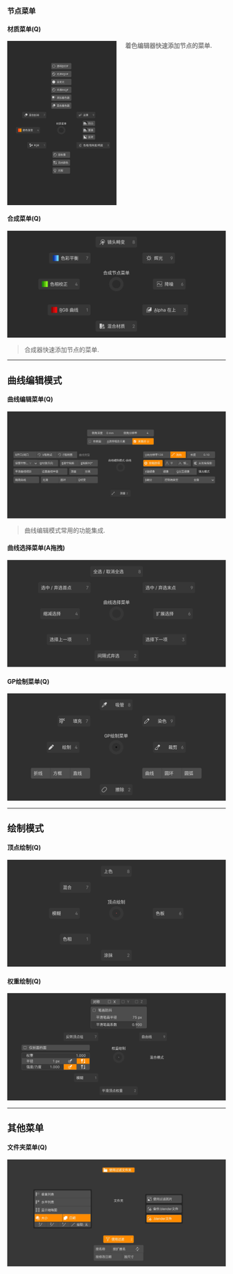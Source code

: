 ### 节点菜单

#### 材质菜单(Q)

<div style="display: flex;">
  <img src="functions/res/04-节点菜单/材质菜单.png" alt="材质菜单" style="width: 50%" />
  <div style="width: 50%; padding-left: 20px;">
    <strong style="color:gray;">着色编辑器快速添加节点的菜单.</strong>
  </div>
</div>


#### 合成菜单(Q)

![合成菜单](res/04-节点菜单/合成菜单.png)

> 合成器快速添加节点的菜单.

------

## 曲线编辑模式

#### 曲线编辑菜单(Q)

![曲线编辑Q菜单](res/05-曲线编辑模式/曲线编辑Q菜单.png)

> 曲线编辑模式常用的功能集成.

#### 曲线选择菜单(A拖拽)

![曲线选择菜单](res/05-曲线编辑模式/曲线选择菜单.png)

#### GP绘制菜单(Q)

![GP绘制菜单](res/05-曲线编辑模式/GP绘制菜单.png)

------

## 绘制模式

#### 顶点绘制(Q)

![顶点绘制](res/06-绘制模式/顶点绘制.png)

#### 权重绘制(Q)

![权重绘制](res/06-绘制模式/权重绘制.png)

------

## 其他菜单

#### 文件夹菜单(Q)

![文件夹菜单](res/07-文件夹/文件夹菜单.png)


